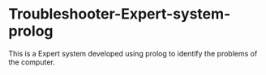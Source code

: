 # Troubleshooter-Expert-system-prolog
This is a Expert system developed using prolog to identify the problems of the computer.
